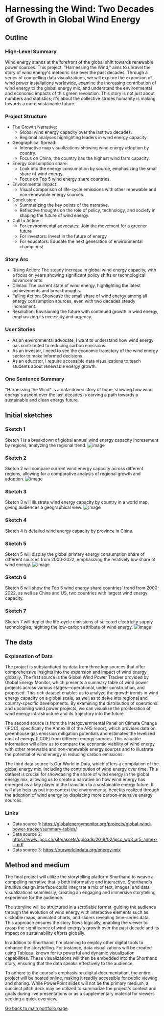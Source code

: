 # Harnessing the Wind: Two Decades of Growth in Global Wind Energy
## Outline
### High-Level Summary
Wind energy stands at the forefront of the global shift towards renewable power sources. This project, "Harnessing the Wind," aims to unravel the story of wind energy's meteoric rise over the past decades. Through a series of compelling data visualizations, we will explore the expansion of wind power installations worldwide, examine the increasing contribution of wind energy to the global energy mix, and understand the environmental and economic impacts of this green revolution. This story is not just about numbers and statistics; it's about the collective strides humanity is making towards a more sustainable future.

### Project Structure
- The Growth Narrative:
  - Global wind energy capacity over the last two decades.
  - Regional analyses highlighting leaders in wind energy capacity.
- Geographical Spread:
  - Interactive map visualizations showing wind energy adoption by country.
  - Focus on China, the country has the highest wind farm capacity.
- Energy consumption share:
  - Look into the energy consumption by source, emphasizing the small share of wind energy.
  - Focus on Top 5 wind energy share countries.
- Environmental Impact:
  - Visual comparison of life-cycle emissions with other renewable and non-renewable energy sources.
- Conclusion:
  - Summarizing the key points of the narrative.
  - Reflective thoughts on the role of policy, technology, and society in shaping the future of wind energy.
- Call to Action:
  - For environmental advocates: Join the movement for a greener future
  - For investors: Invest in the future of energy
  - For educators: Educate the next generation of environmental champions\
  
### Story Arc
- Rising Action: The steady increase in global wind energy capacity, with a focus on years showing significant policy shifts or technological advancements.
- Climax: The current state of wind energy, highlighting the latest achievements and breakthroughs.
- Falling Action: Showcase the small share of wind energy among all energy consumption sources, even with two decades steady increament.
- Resolution: Envisioning the future with continued growth in wind energy, emphasizing its necessity and urgency.

### User Stories
- As an environmental advocate, I want to understand how wind energy has contributed to reducing carbon emissions.
- As an investor, I need to see the economic trajectory of the wind energy sector to make informed decisions.
- As an educator, I require accessible data visualizations to teach students about renewable energy growth.

### One Sentence Summary
"Harnessing the Wind" is a data-driven story of hope, showing how wind energy's ascent over the last decades is carving a path towards a sustainable and clean energy future.

## Initial sketches
### Sketch 1
Sketch 1 is a breakdown of global annual wind energy capacity incresement by regions, analyzing the regional trend.
![image](https://github.com/runzhes/94870/blob/main/Year%20breakdown.png?raw=true)

### Sketch 2
Sketch 2 will compare current wind energy capacity across different regions, allowing for a comparative analysis of regional growth and adoption.
![image](https://github.com/runzhes/94870/blob/main/Region.png?raw=true)

### Sketch 3
Sketch 3 will illustrate wind energy capacity by country in a world map, giving audiences a geographical view.
![image](https://github.com/runzhes/94870/blob/main/Global%20map.png?raw=true)

### Sketch 4
Sketch 4 is detailed wind energy capacity by province in China.


### Sketch 5
Sketch 5 will display the global primary energy consumption share of different sources from 2000-2022, emphasizing the relatively low share of wind energy.
![image](https://github.com/runzhes/94870/blob/main/share.png?raw=true)

### Sketch 6
Sketch 6 will show the Top 5 wind energy share countries' trend from 2000-2022, as well as China and US, two countries with largest wind energy capacity.


### Sketch 7
Sketch 7 will depict the life-cycle emissions of selected electricity supply technologies, highting the low-carbon attribute of wind energy.
![image](https://github.com/runzhes/94870/blob/main/emission.png?raw=true)

## The data
### Explanation of Data
The project is substantiated by data from three key sources that offer comprehensive insights into the expansion and impact of wind energy globally. The first source is the Global Wind Power Tracker provided by Global Energy Monitor, which presents a summary table of wind power projects across various stages—operational, under construction, and proposed. This rich dataset enables us to analyze the growth trends in wind energy capacity on a global scale, as well as to delve into regional and country-specific developments. By examining the distribution of operational and upcoming wind power projects, we can visualize the proliferation of wind energy infrastructure and its trajectory into the future.

The second source is from the Intergovernmental Panel on Climate Change (IPCC), specifically the Annex III of the AR5 report, which provides data on greenhouse gas emission mitigation potentials and estimates the levelized cost of energy (LCOE) from different energy sources. This valuable information will allow us to compare the economic viability of wind energy with other renewable and non-renewable energy sources and to illustrate the potential of wind energy in reducing carbon emissions.

The third data source is Our World in Data, which offers a compilation of the global energy mix, including the contribution of wind energy over time. This dataset is crucial for showcasing the share of wind energy in the global energy mix, allowing us to create a narrative on how wind energy has emerged as a key player in the transition to a sustainable energy future. It will also help us put into context the environmental benefits realized through the adoption of wind energy by displacing more carbon-intensive energy sources.

### Links
- Data source 1: https://globalenergymonitor.org/projects/global-wind-power-tracker/summary-tables/
- Data source 2: https://www.ipcc.ch/site/assets/uploads/2018/02/ipcc_wg3_ar5_annex-iii.pdf
- Data source 3: https://ourworldindata.org/energy-mix

## Method and medium
The final project will utilize the storytelling platform Shorthand to weave a compelling narrative that is both informative and interactive. Shorthand's intuitive design interface could integrate a mix of text, images, and data visualizations seamlessly, creating an engaging and immersive storytelling experience for the audience.

The storyline will be structured in a scrollable format, guiding the audience through the evolution of wind energy with interactive elements such as clickable maps, animated charts, and sliders revealing time-series data. This approach ensures the story flows logically, enabling the viewer to grasp the significance of wind energy's growth over the past decade and its impact on sustainability efforts globally.

In addition to Shorthand, I'm planning to employ other digital tools to enhance the storytelling. For instance, data visualizations will be created using Tableau, known for its powerful and dynamic visualization capabilities. These visualizations will then be embedded into the Shorthand story, ensuring that the data speaks effectively to the audience.

To adhere to the course's emphasis on digital documentation, the entire project will be hosted online, making it readily accessible for public viewing and sharing. While PowerPoint slides will not be the primary medium, a succinct pitch deck may be utilized to summarize the project's context and goals during live presentations or as a supplementary material for viewers seeking a quick overview.

[Go back to main portfolio page](README.md)
